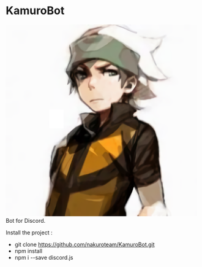# KamuroBot
<img src="KamuroBot.png" alt="drawing" width="500"/>
Bot for Discord.

Install the project :
  * git clone https://github.com/nakuroteam/KamuroBot.git
  * npm install
  * npm i --save discord.js
